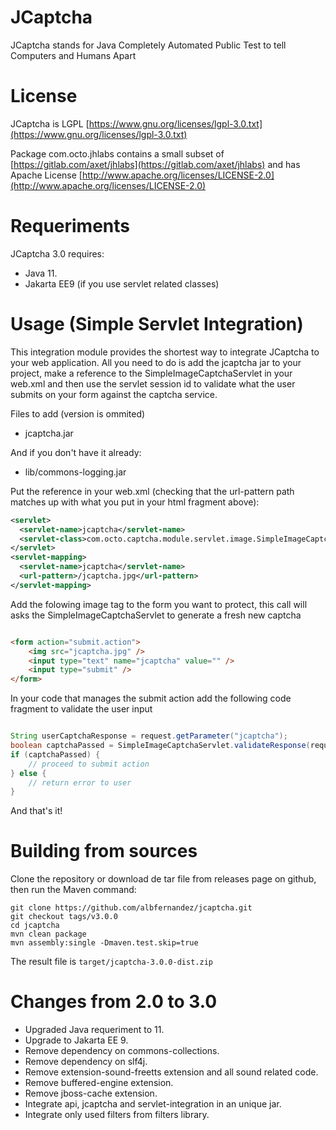 # JCaptcha

JCaptcha stands for Java Completely Automated Public Test to tell Computers and Humans Apart 

# License

JCaptcha is LGPL [https://www.gnu.org/licenses/lgpl-3.0.txt](https://www.gnu.org/licenses/lgpl-3.0.txt)

Package com.octo.jhlabs contains a small subset of [https://gitlab.com/axet/jhlabs](https://gitlab.com/axet/jhlabs) and has Apache License [http://www.apache.org/licenses/LICENSE-2.0](http://www.apache.org/licenses/LICENSE-2.0)

# Requeriments

JCaptcha 3.0 requires:
 * Java 11.
 * Jakarta EE9 (if you use servlet related classes)

# Usage (Simple Servlet Integration)

This integration module provides the shortest way to integrate JCaptcha to your web application.
All you need to do is add the jcaptcha jar to your project, make a reference to the SimpleImageCaptchaServlet in your web.xml and then use the servlet session id to validate what the user submits on your form against the captcha service.

Files to add (version is ommited)
- jcaptcha.jar

And if you don't have it already:
- lib/commons-logging.jar


Put the reference in your web.xml (checking that the url-pattern path matches up with what you put in your html fragment above):

```xml
<servlet>
  <servlet-name>jcaptcha</servlet-name>
  <servlet-class>com.octo.captcha.module.servlet.image.SimpleImageCaptchaServlet</servlet-class>
</servlet>
<servlet-mapping>
  <servlet-name>jcaptcha</servlet-name>
  <url-pattern>/jcaptcha.jpg</url-pattern>
</servlet-mapping>
```

Add the folowing image tag to the form you want to protect, this call will asks the SimpleImageCaptchaServlet to generate a fresh new captcha

```html

<form action="submit.action">
    <img src="jcaptcha.jpg" /> 
    <input type="text" name="jcaptcha" value="" />
    <input type="submit" />
</form>

```

In your code that manages the submit action add the following code fragment to validate the user input

```java

String userCaptchaResponse = request.getParameter("jcaptcha");
boolean captchaPassed = SimpleImageCaptchaServlet.validateResponse(request, userCaptchaResponse);
if (captchaPassed) {
    // proceed to submit action
} else {
    // return error to user
}
```

And that's it!



# Building from sources

Clone the repository or download de tar file from releases page on github, then run the Maven command:

    git clone https://github.com/albfernandez/jcaptcha.git
    git checkout tags/v3.0.0
    cd jcaptcha
    mvn clean package 
    mvn assembly:single -Dmaven.test.skip=true


The result file is ``target/jcaptcha-3.0.0-dist.zip``


# Changes from 2.0 to 3.0

* Upgraded Java requeriment to 11.
* Upgrade to Jakarta EE 9.
* Remove dependency on commons-collections.
* Remove dependency on slf4j.
* Remove extension-sound-freetts extension and all sound related code.
* Remove buffered-engine extension.
* Remove jboss-cache extension.
* Integrate api, jcaptcha and servlet-integration in an unique jar.
* Integrate only used filters from filters library.



